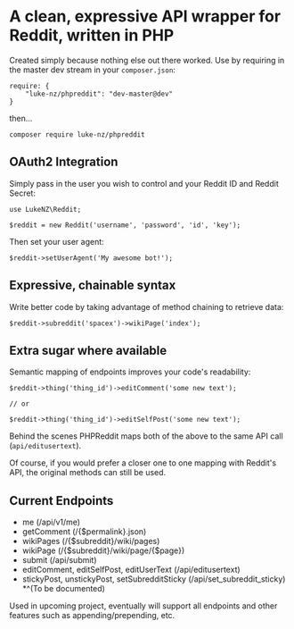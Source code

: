 # A clean, expressive API wrapper for Reddit, written in PHP

Created simply because nothing else out there worked. Use by requiring in the master dev stream in your `composer.json`:

    require: {
    	"luke-nz/phpreddit": "dev-master@dev"
    }

then...

    composer require luke-nz/phpreddit


## OAuth2 Integration

Simply pass in the user you wish to control and your Reddit ID and Reddit Secret:

    use LukeNZ\Reddit;

    $reddit = new Reddit('username', 'password', 'id', 'key');

Then set your user agent:

    $reddit->setUserAgent('My awesome bot!');

## Expressive, chainable syntax

Write better code by taking advantage of method chaining to retrieve data:

    $reddit->subreddit('spacex')->wikiPage('index');

## Extra sugar where available

Semantic mapping of endpoints improves your code's readability:

    $reddit->thing('thing_id')->editComment('some new text');

    // or

    $reddit->thing('thing_id')->editSelfPost('some new text');

Behind the scenes PHPReddit maps both of the above to the same API call (`api/editusertext`).

Of course, if you would prefer a closer one to one mapping with Reddit's API, the original methods can
still be used.

## Current Endpoints

* me (/api/v1/me)
* getComment (/{$permalink}.json)
* wikiPages (/{$subreddit}/wiki/pages)
* wikiPage (/{$subreddit}/wiki/page/{$page})
* submit (/api/submit)
* editComment, editSelfPost, editUserText (/api/editusertext)
* stickyPost, unstickyPost, setSubredditSticky (/api/set_subreddit_sticky) *^(To be documented)

Used in upcoming project, eventually will support all endpoints and other features such as appending/prepending, etc.